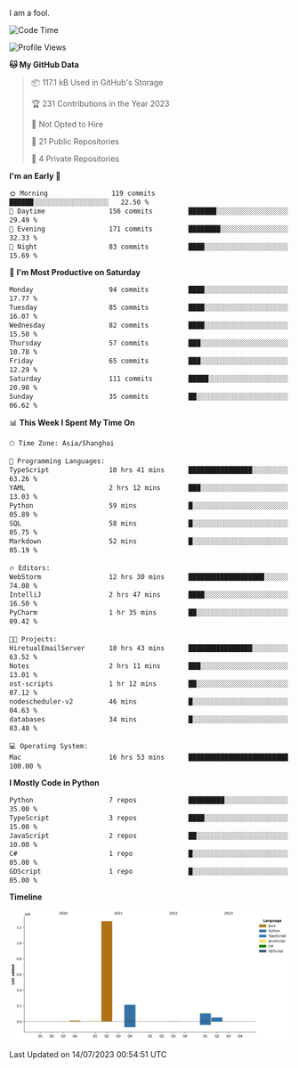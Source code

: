 I am a fool.

<!--START_SECTION:waka-->
![Code Time](http://img.shields.io/badge/Code%20Time-540%20hrs%2059%20mins-blue)

![Profile Views](http://img.shields.io/badge/Profile%20Views-0-blue)

**🐱 My GitHub Data** 

> 📦 117.1 kB Used in GitHub's Storage 
 > 
> 🏆 231 Contributions in the Year 2023
 > 
> 🚫 Not Opted to Hire
 > 
> 📜 21 Public Repositories 
 > 
> 🔑 4 Private Repositories 
 > 
**I'm an Early 🐤** 

```text
🌞 Morning                119 commits         ██████░░░░░░░░░░░░░░░░░░░   22.50 % 
🌆 Daytime                156 commits         ███████░░░░░░░░░░░░░░░░░░   29.49 % 
🌃 Evening                171 commits         ████████░░░░░░░░░░░░░░░░░   32.33 % 
🌙 Night                  83 commits          ████░░░░░░░░░░░░░░░░░░░░░   15.69 % 
```
📅 **I'm Most Productive on Saturday** 

```text
Monday                   94 commits          ████░░░░░░░░░░░░░░░░░░░░░   17.77 % 
Tuesday                  85 commits          ████░░░░░░░░░░░░░░░░░░░░░   16.07 % 
Wednesday                82 commits          ████░░░░░░░░░░░░░░░░░░░░░   15.50 % 
Thursday                 57 commits          ███░░░░░░░░░░░░░░░░░░░░░░   10.78 % 
Friday                   65 commits          ███░░░░░░░░░░░░░░░░░░░░░░   12.29 % 
Saturday                 111 commits         █████░░░░░░░░░░░░░░░░░░░░   20.98 % 
Sunday                   35 commits          ██░░░░░░░░░░░░░░░░░░░░░░░   06.62 % 
```


📊 **This Week I Spent My Time On** 

```text
🕑︎ Time Zone: Asia/Shanghai

💬 Programming Languages: 
TypeScript               10 hrs 41 mins      ████████████████░░░░░░░░░   63.26 % 
YAML                     2 hrs 12 mins       ███░░░░░░░░░░░░░░░░░░░░░░   13.03 % 
Python                   59 mins             █░░░░░░░░░░░░░░░░░░░░░░░░   05.89 % 
SQL                      58 mins             █░░░░░░░░░░░░░░░░░░░░░░░░   05.75 % 
Markdown                 52 mins             █░░░░░░░░░░░░░░░░░░░░░░░░   05.19 % 

🔥 Editors: 
WebStorm                 12 hrs 30 mins      ███████████████████░░░░░░   74.08 % 
IntelliJ                 2 hrs 47 mins       ████░░░░░░░░░░░░░░░░░░░░░   16.50 % 
PyCharm                  1 hr 35 mins        ██░░░░░░░░░░░░░░░░░░░░░░░   09.42 % 

🐱‍💻 Projects: 
HiretualEmailServer      10 hrs 43 mins      ████████████████░░░░░░░░░   63.52 % 
Notes                    2 hrs 11 mins       ███░░░░░░░░░░░░░░░░░░░░░░   13.01 % 
ost-scripts              1 hr 12 mins        ██░░░░░░░░░░░░░░░░░░░░░░░   07.12 % 
nodescheduler-v2         46 mins             █░░░░░░░░░░░░░░░░░░░░░░░░   04.63 % 
databases                34 mins             █░░░░░░░░░░░░░░░░░░░░░░░░   03.40 % 

💻 Operating System: 
Mac                      16 hrs 53 mins      █████████████████████████   100.00 % 
```

**I Mostly Code in Python** 

```text
Python                   7 repos             █████████░░░░░░░░░░░░░░░░   35.00 % 
TypeScript               3 repos             ████░░░░░░░░░░░░░░░░░░░░░   15.00 % 
JavaScript               2 repos             ██░░░░░░░░░░░░░░░░░░░░░░░   10.00 % 
C#                       1 repo              █░░░░░░░░░░░░░░░░░░░░░░░░   05.00 % 
GDScript                 1 repo              █░░░░░░░░░░░░░░░░░░░░░░░░   05.00 % 
```



**Timeline**

![Lines of Code chart](https://raw.githubusercontent.com/VeejaLiu/VeejaLiu/master/assets/bar_graph.png)


 Last Updated on 14/07/2023 00:54:51 UTC
<!--END_SECTION:waka-->
